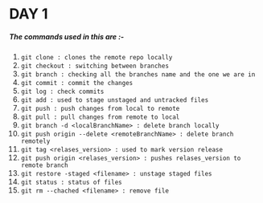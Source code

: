 # DAY 1

##### The commands used in this are :-
1. `git clone : clones the remote repo locally`
2. `git checkout : switching between branches`
3. `git branch : checking all the branches name and the one we are in`
4. `git commit : commit the changes`
5. `git log : check commits`
6. `git add : used to stage unstaged and untracked files`
7. `git push : push changes from local to remote`
8. `git pull : pull changes from remote to local`
9. `git branch -d <localBranchName> : delete branch locally`
10. `git push origin --delete <remoteBranchName> : delete branch remotely`
11. `git tag <relases_version> : used to mark version release`
12. `git push origin <relases_version> : pushes relases_version to remote branch`
13. `git restore -staged <filename> : unstage staged files `
14. `git status : status of files`
15. `git rm --chached <filename> : remove file`